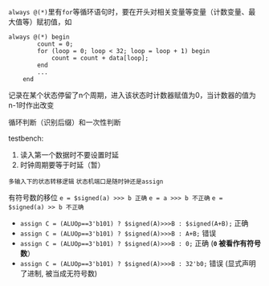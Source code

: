 `always @(*)`里有`for`等循环语句时，要在开头对相关变量等变量（计数变量、最大值等）赋初值，如
~~~
always @(*) begin
        count = 0;
        for (loop = 0; loop < 32; loop = loop + 1) begin
            count = count + data[loop];
        end
        ...
    end
~~~

记录在某个状态停留了n个周期，进入该状态时计数器赋值为0，当计数器的值为n-1时作出改变

循环判断（识别后缀）和一次性判断

testbench:
1. 读入第一个数据时不要设置时延
2. 时钟周期要等于时延（暂）


`多输入下的状态转移逻辑`
`状态机端口是随时钟还是assign`

有符号数的移位
`e = $signed(a) >>> b 正确`
`e = a >>> b 不正确`
`e = $signed(a) >> b 不正确`

-   `assign C = (ALUOp==3'b101) ? $signed(A)>>>B : $signed(A+B);` 正确
-   `assign C = (ALUOp==3'b101) ? $signed(A)>>>B : A+B;` 错误
-   `assign C = (ALUOp==3'b101) ? $signed(A)>>>B : 0;` 正确 (**`0` 被看作有符号数**）
-   `assign C = (ALUOp==3'b101) ? $signed(A)>>>B : 32'b0;` 错误 (显式声明了进制, 被当成无符号数)
